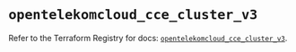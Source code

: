 # `opentelekomcloud_cce_cluster_v3`

Refer to the Terraform Registry for docs: [`opentelekomcloud_cce_cluster_v3`](https://registry.terraform.io/providers/opentelekomcloud/opentelekomcloud/1.36.0/docs/resources/cce_cluster_v3).
